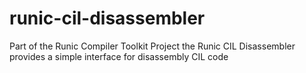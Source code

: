 # runic-cil-disassembler
Part of the Runic Compiler Toolkit Project the Runic CIL Disassembler provides a simple interface for disassembly CIL code
